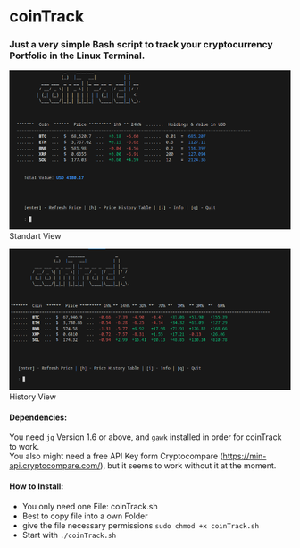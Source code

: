 # coinTrack
### Just a very simple Bash script to track your cryptocurrency Portfolio in the Linux Terminal.


![coinTrack Screenshot]( https://raw.githubusercontent.com/1tituz/CoinTrack/main/screenshot_coinTrack.png "Standard View")
Standart View

![coinTrack Screenshot]( https://raw.githubusercontent.com/1tituz/CoinTrack/main/screenshot_coinTrack2.png "History View")
History View

#### Dependencies:
You need `jq` Version 1.6 or above, and `gawk` installed in order for coinTrack to work.  
You also might need a free API Key form Cryptocompare (https://min-api.cryptocompare.com/), but it seems to work without it at the moment.

#### How to Install:
  - You only need one File: coinTrack.sh
  - Best to copy file into a own Folder
  - give the file necessary permissions `sudo chmod +x coinTrack.sh`
  - Start with `./coinTrack.sh`


